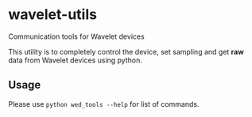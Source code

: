 # wavelet-utils
Communication tools for Wavelet devices

This utility is to completely control the device, set sampling and get **raw** data from Wavelet devices using python.

## Usage
Please use `python wed_tools --help` for list of commands.

